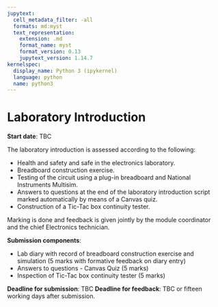```yaml
---
jupytext:
  cell_metadata_filter: -all
  formats: md:myst
  text_representation:
    extension: .md
    format_name: myst
    format_version: 0.13
    jupytext_version: 1.14.7
kernelspec:
  display_name: Python 3 (ipykernel)
  language: python
  name: python3
---
```


# Laboratory Introduction

**Start date**: TBC

The laboratory introduction is assessed according to the following:

-   Health and safety and safe in the electronics laboratory.
-   Breadboard construction exercise.
-   Testing of the circuit using a plug-in breadboard and National
    Instruments Multisim.
-   Answers to questions at the end of the laboratory introduction
    script marked automatically by means of a Canvas quiz.
-   Construction of a Tic-Tac box continuity tester.

Marking is done and feedback is given jointly by the module coordinator
and the chief Electronics technician.

**Submission components**:

-   Lab diary with record of breadboard construction exercise and
    simulation (5 marks with formative feedback on diary entry)
-   Answers to questions - Canvas Quiz (5 marks)
-   Inspection of Tic-Tac box continuity tester (5 marks)

**Deadline for submission**: TBC
**Deadline for feedback**: TBC or fifteen working days
after submission.
